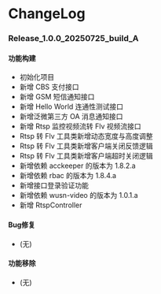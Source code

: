 # ChangeLog

### Release_1.0.0_20250725_build_A

#### 功能构建

- 初始化项目
- 新增 CBS 支付接口
- 新增 GSM 短信通知接口
- 新增 Hello World 连通性测试接口
- 新增泛微第三方 OA 消息通知接口
- 新增 Rtsp 监控视频流转 Flv 视频流接口
- Rtsp 转 Flv 工具类新增动态宽度与高度调整
- Rtsp 转 Flv 工具类新增客户端关闭反馈逻辑
- Rtsp 转 Flv 工具类新增客户端超时关闭逻辑
- 新增依赖 acckeeper 的版本为 1.8.2.a
- 新增依赖 rbac 的版本为 1.8.4.a
- 新增接口登录验证功能
- 新增依赖 wusn-video 的版本为 1.0.1.a
- 新增 RtspController

#### Bug修复

- (无)

#### 功能移除

- (无)
